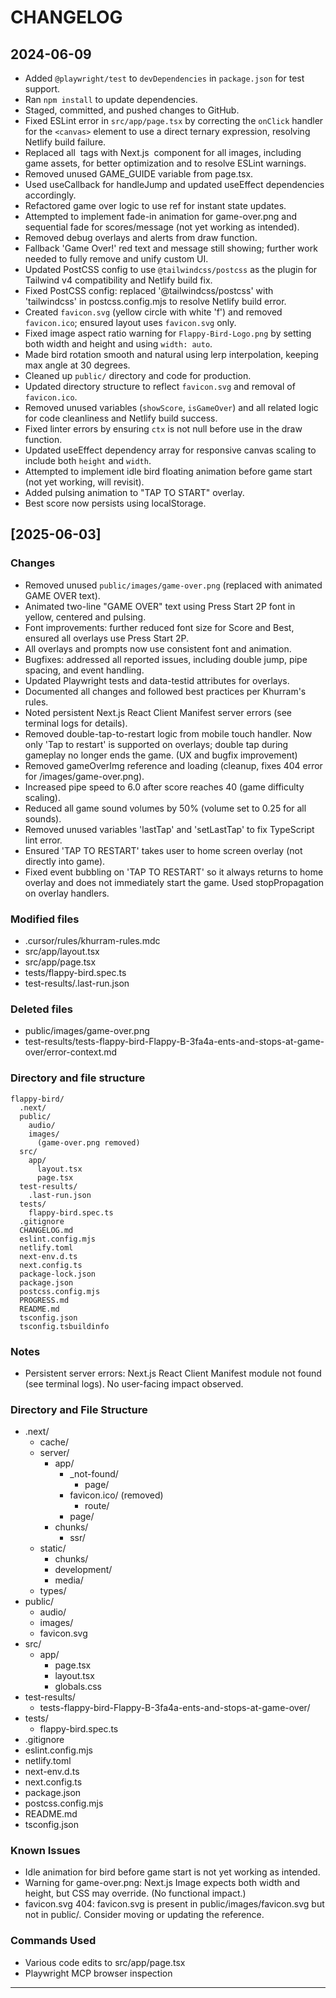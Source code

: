 # CHANGELOG

## 2024-06-09
- Added `@playwright/test` to `devDependencies` in `package.json` for test support.
- Ran `npm install` to update dependencies.
- Staged, committed, and pushed changes to GitHub.
- Fixed ESLint error in `src/app/page.tsx` by correcting the `onClick` handler for the `<canvas>` element to use a direct ternary expression, resolving Netlify build failure.
- Replaced all <img> tags with Next.js <Image /> component for all images, including game assets, for better optimization and to resolve ESLint warnings.
- Removed unused GAME_GUIDE variable from page.tsx.
- Used useCallback for handleJump and updated useEffect dependencies accordingly.
- Refactored game over logic to use ref for instant state updates.
- Attempted to implement fade-in animation for game-over.png and sequential fade for scores/message (not yet working as intended).
- Removed debug overlays and alerts from draw function.
- Fallback 'Game Over!' red text and message still showing; further work needed to fully remove and unify custom UI.
- Updated PostCSS config to use `@tailwindcss/postcss` as the plugin for Tailwind v4 compatibility and Netlify build fix.
- Fixed PostCSS config: replaced '@tailwindcss/postcss' with 'tailwindcss' in postcss.config.mjs to resolve Netlify build error.
- Created `favicon.svg` (yellow circle with white 'f') and removed `favicon.ico`; ensured layout uses `favicon.svg` only.
- Fixed image aspect ratio warning for `Flappy-Bird-Logo.png` by setting both width and height and using `width: auto`.
- Made bird rotation smooth and natural using lerp interpolation, keeping max angle at 30 degrees.
- Cleaned up `public/` directory and code for production.
- Updated directory structure to reflect `favicon.svg` and removal of `favicon.ico`.
- Removed unused variables (`showScore`, `isGameOver`) and all related logic for code cleanliness and Netlify build success.
- Fixed linter errors by ensuring `ctx` is not null before use in the draw function.
- Updated useEffect dependency array for responsive canvas scaling to include both `height` and `width`.
- Attempted to implement idle bird floating animation before game start (not yet working, will revisit).
- Added pulsing animation to "TAP TO START" overlay.
- Best score now persists using localStorage.

## [2025-06-03]
### Changes
- Removed unused `public/images/game-over.png` (replaced with animated GAME OVER text).
- Animated two-line "GAME OVER" text using Press Start 2P font in yellow, centered and pulsing.
- Font improvements: further reduced font size for Score and Best, ensured all overlays use Press Start 2P.
- All overlays and prompts now use consistent font and animation.
- Bugfixes: addressed all reported issues, including double jump, pipe spacing, and event handling.
- Updated Playwright tests and data-testid attributes for overlays.
- Documented all changes and followed best practices per Khurram's rules.
- Noted persistent Next.js React Client Manifest server errors (see terminal logs for details).
- Removed double-tap-to-restart logic from mobile touch handler. Now only 'Tap to restart' is supported on overlays; double tap during gameplay no longer ends the game. (UX and bugfix improvement)
- Removed gameOverImg reference and loading (cleanup, fixes 404 error for /images/game-over.png).
- Increased pipe speed to 6.0 after score reaches 40 (game difficulty scaling).
- Reduced all game sound volumes by 50% (volume set to 0.25 for all sounds).
- Removed unused variables 'lastTap' and 'setLastTap' to fix TypeScript lint error.
- Ensured 'TAP TO RESTART' takes user to home screen overlay (not directly into game).
- Fixed event bubbling on 'TAP TO RESTART' so it always returns to home overlay and does not immediately start the game. Used stopPropagation on overlay handlers.

### Modified files
- .cursor/rules/khurram-rules.mdc
- src/app/layout.tsx
- src/app/page.tsx
- tests/flappy-bird.spec.ts
- test-results/.last-run.json

### Deleted files
- public/images/game-over.png
- test-results/tests-flappy-bird-Flappy-B-3fa4a-ents-and-stops-at-game-over/error-context.md

### Directory and file structure
```
flappy-bird/
  .next/
  public/
    audio/
    images/
      (game-over.png removed)
  src/
    app/
      layout.tsx
      page.tsx
  test-results/
    .last-run.json
  tests/
    flappy-bird.spec.ts
  .gitignore
  CHANGELOG.md
  eslint.config.mjs
  netlify.toml
  next-env.d.ts
  next.config.ts
  package-lock.json
  package.json
  postcss.config.mjs
  PROGRESS.md
  README.md
  tsconfig.json
  tsconfig.tsbuildinfo
```

### Notes
- Persistent server errors: Next.js React Client Manifest module not found (see terminal logs). No user-facing impact observed.

### Directory and File Structure

- .next/
  - cache/
  - server/
    - app/
      - _not-found/
        - page/
      - favicon.ico/ (removed)
        - route/
      - page/
    - chunks/
      - ssr/
  - static/
    - chunks/
    - development/
    - media/
  - types/
- public/
  - audio/
  - images/
  - favicon.svg
- src/
  - app/
    - page.tsx
    - layout.tsx
    - globals.css
- test-results/
  - tests-flappy-bird-Flappy-B-3fa4a-ents-and-stops-at-game-over/
- tests/
  - flappy-bird.spec.ts
- .gitignore
- eslint.config.mjs
- netlify.toml
- next-env.d.ts
- next.config.ts
- package.json
- postcss.config.mjs
- README.md
- tsconfig.json

### Known Issues
- Idle animation for bird before game start is not yet working as intended.
- Warning for game-over.png: Next.js Image expects both width and height, but CSS may override. (No functional impact.)
- favicon.svg 404: favicon.svg is present in public/images/favicon.svg but not in public/. Consider moving or updating the reference.

### Commands Used
- Various code edits to src/app/page.tsx
- Playwright MCP browser inspection

--- 